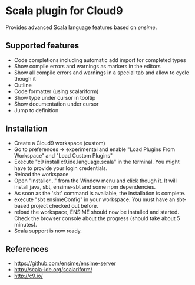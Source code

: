 Scala plugin for Cloud9
=======================

Provides advanced Scala language features based on *ensime*.


Supported features
------------------
- Code completions including automatic add import for completed types
- Show compile errors and warnings as markers in the editors
- Show all compile errors and warnings in a special tab and allow to cycle though it
- Outline
- Code formatter (using scalariform)
- Show type under cursor in tooltip
- Show documentation under cursor
- Jump to definition


Installation
------------
- Create a Cloud9 workspace (custom)
- Go to preferences -> experimental and enable "Load Plugins From Workspace" and "Load Custom Plugins"
- Execute "c9 install c9.ide.language.scala" in the terminal. You might have to provide your login credentials.
- Reload the workspace
- Open "Installer..." from the Window menu and click though it. It will install java, sbt, ensime-sbt and some npm dependencies.
- As soon as the 'sbt' command is available, the installation is complete.
- execute "sbt ensimeConfig" in your workspace. You must have an sbt-based project checked out before.
- reload the workspace, ENSIME should now be installed and started. Check the browser console about the progress (should take about
  5 minutes).
- Scala support is now ready.


References
----------
- https://github.com/ensime/ensime-server
- http://scala-ide.org/scalariform/
- http://c9.io/